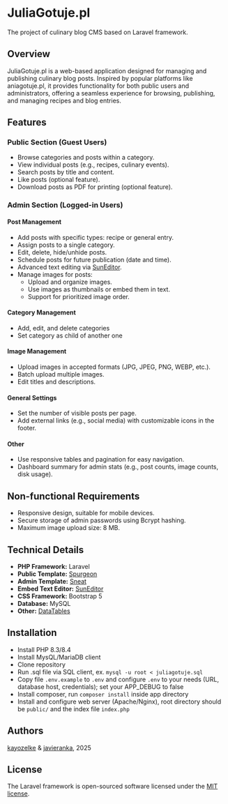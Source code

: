 # JuliaGotuje.pl

The project of culinary blog CMS based on Laravel framework.

## Overview

JuliaGotuje.pl is a web-based application designed for managing and publishing culinary blog posts. Inspired by popular platforms like aniagotuje.pl, it provides functionality for both public users and administrators, offering a seamless experience for browsing, publishing, and managing recipes and blog entries.

## Features

### Public Section (Guest Users)
- Browse categories and posts within a category.
- View individual posts (e.g., recipes, culinary events).
- Search posts by title and content.
- Like posts (optional feature).
- Download posts as PDF for printing (optional feature).

### Admin Section (Logged-in Users)
#### Post Management
- Add posts with specific types: recipe or general entry.
- Assign posts to a single category.
- Edit, delete, hide/unhide posts.
- Schedule posts for future publication (date and time).
- Advanced text editing via [SunEditor](https://github.com/JiHong88/SunEditor).
- Manage images for posts:
  - Upload and organize images.
  - Use images as thumbnails or embed them in text.
  - Support for prioritized image order.

#### Category Management
- Add, edit, and delete categories
- Set category as child of another one

#### Image Management
- Upload images in accepted formats (JPG, JPEG, PNG, WEBP, etc.).
- Batch upload multiple images.
- Edit titles and descriptions.

#### General Settings
- Set the number of visible posts per page.
- Add external links (e.g., social media) with customizable icons in the footer.

#### Other
- Use responsive tables and pagination for easy navigation.
- Dashboard summary for admin stats (e.g., post counts, image counts, disk usage).

## Non-functional Requirements
- Responsive design, suitable for mobile devices.
- Secure storage of admin passwords using Bcrypt hashing.
- Maximum image upload size: 8 MB.

## Technical Details
- **PHP Framework:** Laravel
- **Public Template:** [Spurgeon](https://styleshout.com/demo/?theme=spurgeon)
- **Admin Template:** [Sneat](https://themewagon.com/themes/free-responsive-bootstrap-5-html5-admin-template-sneat/)
- **Embed Text Editor:** [SunEditor](https://github.com/JiHong88/SunEditor)
- **CSS Framework:** Bootstrap 5
- **Database:** MySQL
- **Other:** [DataTables](https://datatables.net/)

## Installation
- Install PHP 8.3/8.4
- Install MysQL/MariaDB client
- Clone repository
- Run .sql file via SQL client, ex. `mysql -u root < juliagotuje.sql`
- Copy file `.env.example` to `.env` and configure `.env` to your needs (URL, database host, credentials); set your APP_DEBUG to false
- Install composer, run `composer install` inside app directory
- Install and configure web server (Apache/Nginx), root directory should be `public/` and the index file `index.php`

## Authors
[kayozelke](https://github.com/kayozelke) & [javieranka](https://github.com/javieranka), 2025

## License

The Laravel framework is open-sourced software licensed under the [MIT license](https://opensource.org/licenses/MIT).
